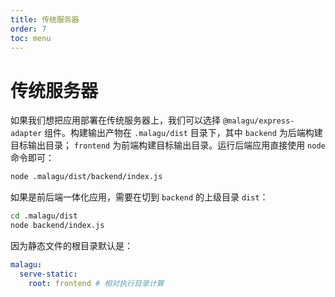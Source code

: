 ```yaml
---
title: 传统服务器
order: 7
toc: menu
---
```


# 传统服务器

如果我们想把应用部署在传统服务器上，我们可以选择 `@malagu/express-adapter` 组件。构建输出产物在 `.malagu/dist` 目录下，其中 `backend` 为后端构建目标输出目录； `frontend` 为前端构建目标输出目录。运行后端应用直接使用 `node` 命令即可：
```bash
node .malagu/dist/backend/index.js
```


如果是前后端一体化应用，需要在切到 `backend` 的上级目录 `dist`：
```bash
cd .malagu/dist
node backend/index.js
```
因为静态文件的根目录默认是：
```yaml
malagu:
  serve-static:
  	root: frontend # 相对执行目录计算
```
